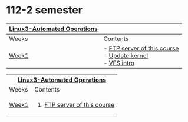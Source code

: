 # 112-2 semester

| [Linux3-Automated Operations](./Linux3-Automated_Operation/)||
|-|-|
| Weeks | Contents |
| [Week1](./Linux3-Automated_Operation/Week1/) | - [FTP server of this course](./Linux3-Automated_Operation/Week1/README.md#ftp-server-of-this-course) <br> - [Update kernel](./Linux3-Automated_Operation/Week1/README.md#update-kernel) <br> - [VFS intro](./Linux3-Automated_Operation/Week1/README.md#vfs) |

<table>
  <tr>
    <th colspan="2"><a href="./Linux3-Automated_Operation/">Linux3-Automated Operations</th>
  </tr>
  <tr>
    <td>Weeks</td>
    <td>Contents</td>
  </tr>
  <tr>
    <td><a href="./Linux3-Automated_Operation/Week1/"> Week1</td>
    <td>
        <ol>
            <li><a href="./Linux3-Automated_Operation/Week1/README.md#ftp-server-of-this-course">FTP server of this course</li>
        </ol>
    </td>
  </tr>
</table>